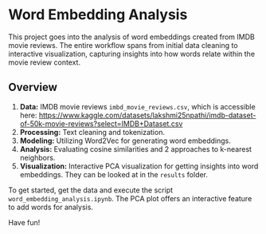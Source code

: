 # Word Embedding Analysis

This project goes into the analysis of word embeddings created from IMDB movie reviews. The entire workflow spans from initial data cleaning to interactive visualization, capturing insights into how words relate within the movie review context.

## Overview
1. **Data:** IMDB movie reviews `imbd_movie_reviews.csv`, which is accessible here: https://www.kaggle.com/datasets/lakshmi25npathi/imdb-dataset-of-50k-movie-reviews?select=IMDB+Dataset.csv
2. **Processing:** Text cleaning and tokenization.
3. **Modeling:** Utilizing Word2Vec for generating word embeddings.
4. **Analysis:** Evaluating cosine similarities and 2 approaches to k-nearest neighbors.
5. **Visualization:** Interactive PCA visualization for getting insights into word embeddings. They can be looked at in the `results` folder.

To get started, get the data and execute the script `word_embedding_analysis.ipynb`. The PCA plot offers an interactive feature to add words for analysis.

Have fun!
